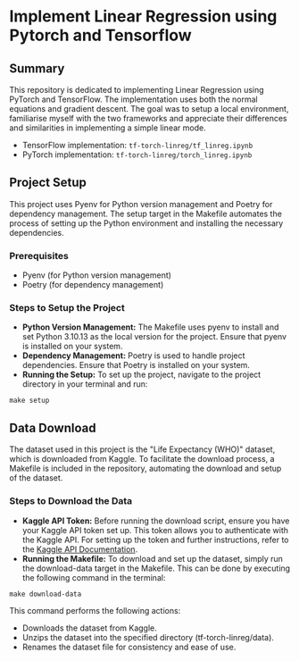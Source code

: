 # Implement Linear Regression using Pytorch and Tensorflow

## Summary

This repository is dedicated to implementing Linear Regression using PyTorch and TensorFlow. The implementation uses both the normal equations and gradient descent. The goal was to setup a local environment, familiarise myself with the two frameworks and appreciate their differences and similarities in implementing a simple linear mode.

- TensorFlow implementation: `tf-torch-linreg/tf_linreg.ipynb`
- PyTorch implementation: `tf-torch-linreg/torch_linreg.ipynb`

## Project Setup

This project uses Pyenv for Python version management and Poetry for dependency management. The setup target in the Makefile automates the process of setting up the Python environment and installing the necessary dependencies.

### Prerequisites

- Pyenv (for Python version management)
- Poetry (for dependency management)

### Steps to Setup the Project

- **Python Version Management:** The Makefile uses pyenv to install and set Python 3.10.13 as the local version for the project. Ensure that pyenv is installed on your system.
- **Dependency Management:** Poetry is used to handle project dependencies. Ensure that Poetry is installed on your system.
- **Running the Setup:** To set up the project, navigate to the project directory in your terminal and run:

```[bash]
make setup
```

## Data Download

The dataset used in this project is the "Life Expectancy (WHO)" dataset, which is downloaded from Kaggle. To facilitate the download process, a Makefile is included in the repository, automating the download and setup of the dataset.

### Steps to Download the Data

- **Kaggle API Token:** Before running the download script, ensure you have your Kaggle API token set up. This token allows you to authenticate with the Kaggle API. For setting up the token and further instructions, refer to the [Kaggle API Documentation](https://www.kaggle.com/docs/api).
- **Running the Makefile:** To download and set up the dataset, simply run the download-data target in the Makefile. This can be done by executing the following command in the terminal:

```[bash]
make download-data
```

This command performs the following actions:

- Downloads the dataset from Kaggle.
- Unzips the dataset into the specified directory (tf-torch-linreg/data).
- Renames the dataset file for consistency and ease of use.